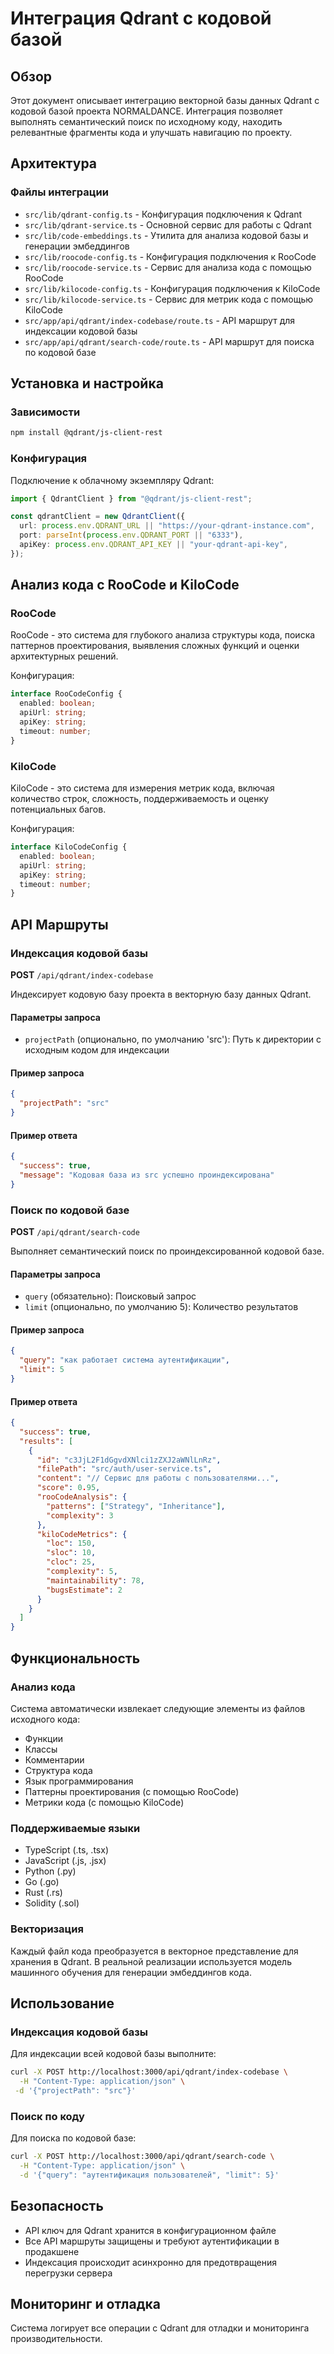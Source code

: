 # Интеграция Qdrant с кодовой базой

## Обзор

Этот документ описывает интеграцию векторной базы данных Qdrant с кодовой базой проекта NORMALDANCE. Интеграция позволяет выполнять семантический поиск по исходному коду, находить релевантные фрагменты кода и улучшать навигацию по проекту.

## Архитектура

### Файлы интеграции

- `src/lib/qdrant-config.ts` - Конфигурация подключения к Qdrant
- `src/lib/qdrant-service.ts` - Основной сервис для работы с Qdrant
- `src/lib/code-embeddings.ts` - Утилита для анализа кодовой базы и генерации эмбеддингов
- `src/lib/roocode-config.ts` - Конфигурация подключения к RooCode
- `src/lib/roocode-service.ts` - Сервис для анализа кода с помощью RooCode
- `src/lib/kilocode-config.ts` - Конфигурация подключения к KiloCode
- `src/lib/kilocode-service.ts` - Сервис для метрик кода с помощью KiloCode
- `src/app/api/qdrant/index-codebase/route.ts` - API маршрут для индексации кодовой базы
- `src/app/api/qdrant/search-code/route.ts` - API маршрут для поиска по кодовой базе

## Установка и настройка

### Зависимости

```bash
npm install @qdrant/js-client-rest
```

### Конфигурация

Подключение к облачному экземпляру Qdrant:

```typescript
import { QdrantClient } from "@qdrant/js-client-rest";

const qdrantClient = new QdrantClient({
  url: process.env.QDRANT_URL || "https://your-qdrant-instance.com",
  port: parseInt(process.env.QDRANT_PORT || "6333"),
  apiKey: process.env.QDRANT_API_KEY || "your-qdrant-api-key",
});
```

## Анализ кода с RooCode и KiloCode

### RooCode

RooCode - это система для глубокого анализа структуры кода, поиска паттернов проектирования, выявления сложных функций и оценки архитектурных решений.

Конфигурация:

```typescript
interface RooCodeConfig {
  enabled: boolean;
  apiUrl: string;
  apiKey: string;
  timeout: number;
}
```

### KiloCode

KiloCode - это система для измерения метрик кода, включая количество строк, сложность, поддерживаемость и оценку потенциальных багов.

Конфигурация:

```typescript
interface KiloCodeConfig {
  enabled: boolean;
  apiUrl: string;
  apiKey: string;
  timeout: number;
}
```

## API Маршруты

### Индексация кодовой базы

**POST** `/api/qdrant/index-codebase`

Индексирует кодовую базу проекта в векторную базу данных Qdrant.

#### Параметры запроса

- `projectPath` (опционально, по умолчанию 'src'): Путь к директории с исходным кодом для индексации

#### Пример запроса

```json
{
  "projectPath": "src"
}
```

#### Пример ответа

```json
{
  "success": true,
  "message": "Кодовая база из src успешно проиндексирована"
}
```

### Поиск по кодовой базе

**POST** `/api/qdrant/search-code`

Выполняет семантический поиск по проиндексированной кодовой базе.

#### Параметры запроса

- `query` (обязательно): Поисковый запрос
- `limit` (опционально, по умолчанию 5): Количество результатов

#### Пример запроса

```json
{
  "query": "как работает система аутентификации",
  "limit": 5
}
```

#### Пример ответа

```json
{
  "success": true,
  "results": [
    {
      "id": "c3JjL2F1dGgvdXNlci1zZXJ2aWNlLnRz",
      "filePath": "src/auth/user-service.ts",
      "content": "// Сервис для работы с пользователями...",
      "score": 0.95,
      "rooCodeAnalysis": {
        "patterns": ["Strategy", "Inheritance"],
        "complexity": 3
      },
      "kiloCodeMetrics": {
        "loc": 150,
        "sloc": 10,
        "cloc": 25,
        "complexity": 5,
        "maintainability": 78,
        "bugsEstimate": 2
      }
    }
  ]
}
```

## Функциональность

### Анализ кода

Система автоматически извлекает следующие элементы из файлов исходного кода:

- Функции
- Классы
- Комментарии
- Структура кода
- Язык программирования
- Паттерны проектирования (с помощью RooCode)
- Метрики кода (с помощью KiloCode)

### Поддерживаемые языки

- TypeScript (.ts, .tsx)
- JavaScript (.js, .jsx)
- Python (.py)
- Go (.go)
- Rust (.rs)
- Solidity (.sol)

### Векторизация

Каждый файл кода преобразуется в векторное представление для хранения в Qdrant. В реальной реализации используется модель машинного обучения для генерации эмбеддингов кода.

## Использование

### Индексация кодовой базы

Для индексации всей кодовой базы выполните:

```bash
curl -X POST http://localhost:3000/api/qdrant/index-codebase \
  -H "Content-Type: application/json" \
 -d '{"projectPath": "src"}'
```

### Поиск по коду

Для поиска по кодовой базе:

```bash
curl -X POST http://localhost:3000/api/qdrant/search-code \
  -H "Content-Type: application/json" \
  -d '{"query": "аутентификация пользователей", "limit": 5}'
```

## Безопасность

- API ключ для Qdrant хранится в конфигурационном файле
- Все API маршруты защищены и требуют аутентификации в продакшене
- Индексация происходит асинхронно для предотвращения перегрузки сервера

## Мониторинг и отладка

Система логирует все операции с Qdrant для отладки и мониторинга производительности.
